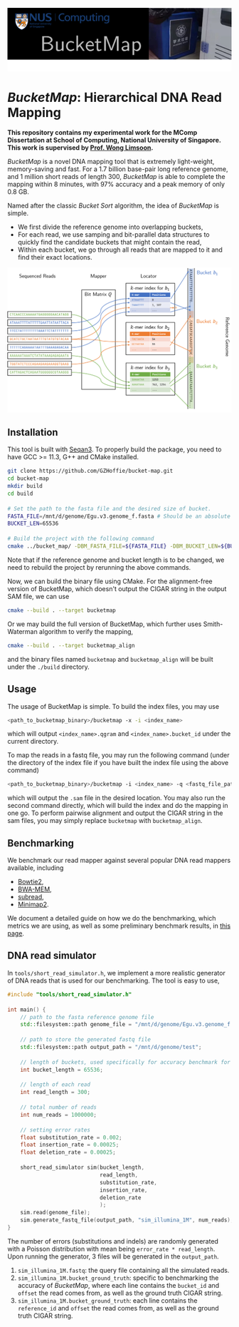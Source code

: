 <p align="center">
  <img src="./bucketmap-logo.png"/>
</p>

# *BucketMap*: Hierarchical DNA Read Mapping

**This repository contains my experimental work for the MComp Dissertation at School of Computing, National University of Singapore. This work is supervised by [Prof. Wong Limsoon](https://www.comp.nus.edu.sg/~wongls/).**

*BucketMap* is a novel DNA mapping tool that is extremely light-weight, memory-saving and fast. For a 1.7 billion base-pair long reference genome, and 1 million short reads of length 300, *BucketMap* is able to complete the mapping within 8 minutes, with 97% accuracy and a peak memory of only 0.8 GB.

Named after the classic *Bucket Sort* algorithm, the idea of *BucketMap* is simple.

- We first divide the reference genome into overlapping buckets,
- For each read, we use samping and bit-parallel data structures to quickly find the candidate buckets that might contain the read,
- Within each bucket, we go through all reads that are mapped to it and find their exact locations.

<p align="center">
  <img src="./bucketmap_overview.png"/>
</p>

## Installation

This tool is built with [Seqan3](https://docs.seqan.de/seqan/3-master-user/index.html). To properly build the package, you need to have GCC >= 11.3, G++ and CMake installed.

```bash
git clone https://github.com/GZHoffie/bucket-map.git
cd bucket-map
mkdir build
cd build

# Set the path to the fasta file and the desired size of bucket.
FASTA_FILE=/mnt/d/genome/Egu.v3.genome_f.fasta # Should be an absolute path to the genome file.
BUCKET_LEN=65536

# Build the project with the following command
cmake ../bucket_map/ -DBM_FASTA_FILE=${FASTA_FILE} -DBM_BUCKET_LEN=${BUCKET_LEN}
```
Note that if the reference genome and bucket length is to be changed, we need to rebuild the project by rerunning the above commands.


Now, we can build the binary file using CMake. For the alignment-free version of BucketMap, which doesn't output the CIGAR string in the output SAM file, we can use

```bash
cmake --build . --target bucketmap
```

Or we may build the full version of BucketMap, which further uses Smith-Waterman algorithm to verify the mapping,

```bash
cmake --build . --target bucketmap_align
```

and the binary files named `bucketmap` and `bucketmap_align` will be built under the `./build` directory.

## Usage

The usage of BucketMap is simple. To build the index files, you may use

```bash
<path_to_bucketmap_binary>/bucketmap -x -i <index_name>
```

which will output `<index_name>.qgram` and `<index_name>.bucket_id` under the current directory.

To map the reads in a fastq file, you may run the following command (under the directory of the index file if you have built the index file using the above command)

```bash
<path_to_bucketmap_binary>/bucketmap -i <index_name> -q <fastq_file_path> -o <output_sam_file_path>
```

which will output the `.sam` file in the desired location. You may also run the second command directly, which will build the index and do the mapping in one go. To perform pairwise alignment and output the CIGAR string in the sam files, you may simply replace `bucketmap` with `bucketmap_align`.



## Benchmarking

We benchmark our read mapper against several popular DNA read mappers available, including

- [Bowtie2](https://bowtie-bio.sourceforge.net/bowtie2/manual.shtml), 
- [BWA-MEM](https://bio-bwa.sourceforge.net/), 
- [subread](https://github.com/ShiLab-Bioinformatics/subread),
- [Minimap2](https://github.com/lh3/minimap2).

We document a detailed guide on how we do the benchmarking, which metrics we are using, as well as some preliminary benchmark results, in [this page](./bucket_map/benchmark/README.md).

## DNA read simulator

In `tools/short_read_simulator.h`, we implement a more realistic generator of DNA reads that is used for our benchmarking. The tool is easy to use,

```C++
#include "tools/short_read_simulator.h"

int main() {
    // path to the fasta reference genome file
    std::filesystem::path genome_file = "/mnt/d/genome/Egu.v3.genome_f.fasta";

    // path to store the generated fastq file
    std::filesystem::path output_path = "/mnt/d/genome/test";

    // length of buckets, used specifically for accuracy benchmark for BucketMap
    int bucket_length = 65536;

    // length of each read
    int read_length = 300;

    // total number of reads
    int num_reads = 1000000;

    // setting error rates 
    float substitution_rate = 0.002;
    float insertion_rate = 0.00025;
    float deletion_rate = 0.00025;

    short_read_simulator sim(bucket_length, 
                             read_length, 
                             substitution_rate, 
                             insertion_rate, 
                             deletion_rate
                             );
    sim.read(genome_file);
    sim.generate_fastq_file(output_path, "sim_illumina_1M", num_reads);
}
```

The number of errors (substitutions and indels) are randomly generated with a Poisson distribution with mean being `error_rate * read_length`. Upon running the generator, 3 files will be generated in the `output_path`.

1. `sim_illumina_1M.fastq`: the query file containing all the simulated reads.
2. `sim_illumina_1M.bucket_ground_truth`: specific to benchmarking the accuracy of *BucketMap*, where each line contains the `bucket_id` and `offset` the read comes from, as well as the ground truth CIGAR string.
3. `sim_illumina_1M.bucket_ground_truth`: each line contains the `reference_id` and `offset` the read comes from, as well as the ground truth CIGAR string.